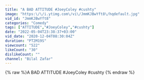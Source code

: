 ```yaml
---
title: "A BAD ATTITUDE #JoeyColey #cushty"
image: "https:\/\/i.ytimg.com\/vi\/JmmKJBwYft8\/hqdefault.jpg"
vid_id: "JmmKJBwYft8"
categories: "Comedy"
tags: ["ATTITUDE","#JoeyColey","#cushty"]
date: "2022-05-04T23:38:37+03:00"
vid_date: "2020-12-04T08:30:04Z"
duration: "PT2M19S"
viewcount: "522"
likeCount: "30"
dislikeCount: ""
channel: "Bilal Zafar"
---
```

{% raw %}A BAD ATTITUDE #JoeyColey #cushty {% endraw %}
